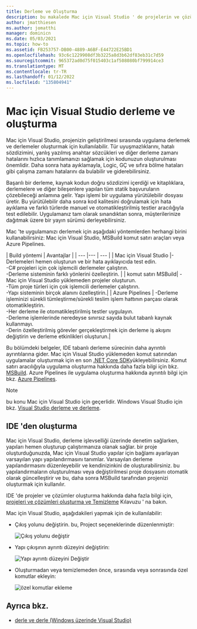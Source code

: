 ```yaml
---
title: Derleme ve Oluşturma
description: bu makalede Mac için Visual Studio ' de projelerin ve çözümlerin nasıl derlenmesi ve oluşturulacağı açıklanmaktadır
author: jmatthiesen
ms.author: jomatthi
manager: dominicn
ms.date: 05/03/2021
ms.topic: how-to
ms.assetid: FB253757-DB00-4889-A6BF-E44722E25BD1
ms.openlocfilehash: 93c6c1229908df3b3225a8d3b62df83eb31c7d59
ms.sourcegitcommit: 965372ad0d75f015403c1af508080bf799914ce3
ms.translationtype: MT
ms.contentlocale: tr-TR
ms.lasthandoff: 01/12/2022
ms.locfileid: "135804941"
---
```

# <a name="compiling-and-building-in-visual-studio-for-mac"></a>Mac için Visual Studio derleme ve oluşturma

Mac için Visual Studio, projenizin geliştirilmesi sırasında uygulama derlemek ve derlemeler oluşturmak için kullanılabilir. Tür uyuşmazlıklarını, hatalı sözdizimini, yanlış yazılmış anahtar sözcükleri ve diğer derleme zamanı hatalarını hızlıca tanımlamanızı sağlamak için kodunuzun oluşturulması önemlidir. Daha sonra hata ayıklamayla, Logic, GÇ ve sıfıra bölme hataları gibi çalışma zamanı hatalarını da bulabilir ve giderebilirsiniz.

Başarılı bir derleme, kaynak kodun doğru sözdizimi içerdiği ve kitaplıklara, derlemelere ve diğer bileşenlere yapılan tüm statik başvuruların çözebileceği anlamına gelir. Yapı işlemi bir uygulama yürütülebilir dosyası üretir. Bu yürütülebilir daha sonra kod kalitesini doğrulamak için hata ayıklama ve farklı türlerde manuel ve otomatikleştirilmiş testler aracılığıyla test edilebilir. Uygulamanız tam olarak sınandıktan sonra, müşterilerinize dağıtmak üzere bir yayın sürümü derleyebilirsiniz.

Mac 'te uygulamanızı derlemek için aşağıdaki yöntemlerden herhangi birini kullanabilirsiniz: Mac için Visual Studio, MSBuild komut satırı araçları veya Azure Pipelines.

| Build yöntemi | Avantajlar |
| --- |--- | --- |
| Mac için Visual Studio |-Derlemeleri hemen oluşturun ve bir hata ayıklayıcıda test edin.<br />-C# projeleri için çok işlemcili derlemeler çalıştırın.<br />-Derleme sisteminin farklı yönlerini özelleştirin. |
| komut satırı MSBuild| -Mac için Visual Studio yüklemeden projeler oluşturun.<br />-Tüm proje türleri için çok işlemcili derlemeler çalıştırın.<br />-Yapı sisteminin birçok alanını özelleştirin.|
| Azure Pipelines | -Derleme işleminizi sürekli tümleştirme/sürekli teslim işlem hattının parçası olarak otomatikleştirin.<br />-Her derleme ile otomatikleştirilmiş testler uygulayın.<br />-Derleme işlemlerinde neredeyse sınırsız sayıda bulut tabanlı kaynak kullanmayı.<br />-Derin özelleştirilmiş görevler gerçekleştirmek için derleme iş akışını değiştirin ve derleme etkinlikleri oluşturun.|

Bu bölümdeki belgeler, IDE tabanlı derleme sürecinin daha ayrıntılı ayrıntılarına gider. Mac için Visual Studio yüklemeden komut satırından uygulamalar oluşturmak için en son [.NET Core SDK](https://dotnet.microsoft.com/download)yükleyebilirsiniz. Komut satırı aracılığıyla uygulama oluşturma hakkında daha fazla bilgi için bkz. [MSBuild](/visualstudio/msbuild/msbuild). Azure Pipelines ile uygulama oluşturma hakkında ayrıntılı bilgi için bkz. [Azure Pipelines](/azure/devops/pipelines).


> [!NOTE]
> bu konu Mac için Visual Studio için geçerlidir. Windows Visual Studio için bkz. [Visual Studio derleme ve derleme](/visualstudio/ide/compiling-and-building-in-visual-studio).


## <a name="building-from-the-ide"></a>IDE 'den oluşturma

Mac için Visual Studio, derleme işlevselliği üzerinde denetim sağlarken, yapıları hemen oluşturup çalıştırmanıza olanak sağlar. bir proje oluşturduğunuzda, Mac için Visual Studio yapılar için bağlamı ayarlayan varsayılan yapı yapılandırmasını tanımlar. Varsayılan derleme yapılandırmasını düzenleyebilir ve kendinizinkini de oluşturabilirsiniz. bu yapılandırmaların oluşturulması veya değiştirilmesi proje dosyasını otomatik olarak güncelleştirir ve bu, daha sonra MSBuild tarafından projenizi oluşturmak için kullanılır.

IDE 'de projeler ve çözümler oluşturma hakkında daha fazla bilgi için, [projeleri ve çözümleri oluşturma ve Temizleme](building-and-cleaning-projects-and-solutions.md) Kılavuzu ' na bakın.

Mac için Visual Studio, aşağıdakileri yapmak için de kullanılabilir:

* Çıkış yolunu değiştirin. bu, Project seçeneklerinde düzenlenmiştir:

    ![Çıkış yolunu değiştir](media/compiling-and-building-image4.png)

* Yapı çıkışının ayrıntı düzeyini değiştirin:

    ![Yapı ayrıntı düzeyini Değiştir](media/compiling-and-building-image5.png)

* Oluşturmadan veya temizlemeden önce, sırasında veya sonrasında özel komutlar ekleyin:

    ![özel komutlar ekleme](media/compiling-and-building-image6.png)


## <a name="see-also"></a>Ayrıca bkz.

- [derle ve derle (Windows üzerinde Visual Studio)](/visualstudio/ide/compiling-and-building-in-visual-studio)
